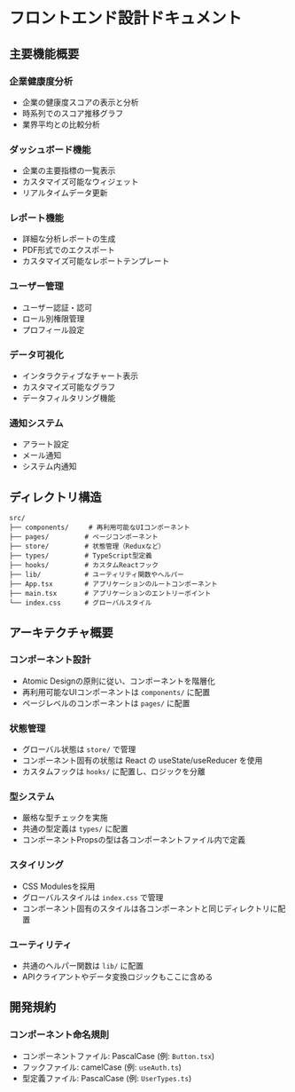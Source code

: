 # フロントエンド設計ドキュメント

## 主要機能概要

### 企業健康度分析
- 企業の健康度スコアの表示と分析
- 時系列でのスコア推移グラフ
- 業界平均との比較分析

### ダッシュボード機能
- 企業の主要指標の一覧表示
- カスタマイズ可能なウィジェット
- リアルタイムデータ更新

### レポート機能
- 詳細な分析レポートの生成
- PDF形式でのエクスポート
- カスタマイズ可能なレポートテンプレート

### ユーザー管理
- ユーザー認証・認可
- ロール別権限管理
- プロフィール設定

### データ可視化
- インタラクティブなチャート表示
- カスタマイズ可能なグラフ
- データフィルタリング機能

### 通知システム
- アラート設定
- メール通知
- システム内通知

## ディレクトリ構造

```
src/
├── components/     # 再利用可能なUIコンポーネント
├── pages/         # ページコンポーネント
├── store/         # 状態管理（Reduxなど）
├── types/         # TypeScript型定義
├── hooks/         # カスタムReactフック
├── lib/           # ユーティリティ関数やヘルパー
├── App.tsx        # アプリケーションのルートコンポーネント
├── main.tsx       # アプリケーションのエントリーポイント
└── index.css      # グローバルスタイル
```

## アーキテクチャ概要

### コンポーネント設計
- Atomic Designの原則に従い、コンポーネントを階層化
- 再利用可能なUIコンポーネントは `components/` に配置
- ページレベルのコンポーネントは `pages/` に配置

### 状態管理
- グローバル状態は `store/` で管理
- コンポーネント固有の状態は React の useState/useReducer を使用
- カスタムフックは `hooks/` に配置し、ロジックを分離

### 型システム
- 厳格な型チェックを実施
- 共通の型定義は `types/` に配置
- コンポーネントPropsの型は各コンポーネントファイル内で定義

### スタイリング
- CSS Modulesを採用
- グローバルスタイルは `index.css` で管理
- コンポーネント固有のスタイルは各コンポーネントと同じディレクトリに配置

### ユーティリティ
- 共通のヘルパー関数は `lib/` に配置
- APIクライアントやデータ変換ロジックもここに含める

## 開発規約

### コンポーネント命名規則
- コンポーネントファイル: PascalCase (例: `Button.tsx`)
- フックファイル: camelCase (例: `useAuth.ts`)
- 型定義ファイル: PascalCase (例: `UserTypes.ts`)

